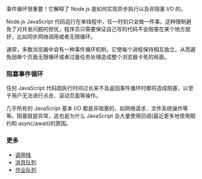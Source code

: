 
事件循环很重要！它解释了 Node.js 是如何实现异步执行以及非阻塞 I/O 的。

Node.js JavaScript 代码运行在单线程中，任一时刻只会做一件事。这种限制避免了对并发问题的担忧，程序员只需要保证自己写的代码不会阻塞在某个地方就好，比如同步网络调用或者无限循环。

通常，多数浏览器中会有一种事件循环机制，它使每个进程保持相互独立，从而避免因单个页面无限循环或者过量任务处理造成整个浏览器卡死的局面。

### 阻塞事件循环

任何 JavaScript 代码因执行时间过长来不及返回事件循环时都将造成阻塞，以至于用户无法进行点击、滚动页面等操作。

几乎所有的 JavaScript 基本 I/O 都是非阻塞的，如网络请求、文件系统操作等等。阻塞就是异常，这也是为什么 JavaScript 会大量使用回调(最近更多地使用期约和 async/await)的原因。


### 更多

* [调用栈](https://nodejs.dev/learn/the-nodejs-event-loop#the-call-stack)
* [消息队列](https://nodejs.dev/learn/the-nodejs-event-loop#the-message-queue)
* [作业队列](https://nodejs.dev/learn/the-nodejs-event-loop#es6-job-queue)

